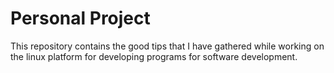 # Personal Project

This repository contains the good tips that I have gathered while working on the linux platform for developing programs for software development.
